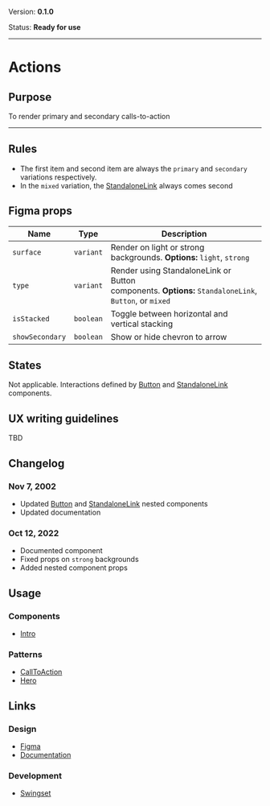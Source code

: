 Version: **0.1.0**

Status: **Ready for use**



---

# Actions

## Purpose

To render primary and secondary calls-to-action



---

## Rules

* The first item and second item are always the `primary` and `secondary` variations respectively.
* In the `mixed` variation, the [StandaloneLink](https://hashicorp-wpl-documentation.vercel.app/components/standalone-link) always comes second

## Figma props

| Name | Type | Description |
|----|----|----|
| `surface` | `variant` | Render on light or strong backgrounds. **Options:** `light`, `strong` |
| `type` | `variant` | Render using StandaloneLink or Button components. **Options:** `StandaloneLink`, `Button`, or `mixed` |
| `isStacked` | `boolean` | Toggle between horizontal and vertical stacking |
| `showSecondary` | `boolean` | Show or hide chevron to arrow |

## States

Not applicable. Interactions defined by [Button](https://hashicorp-wpl-documentation.vercel.app/components/button) and [StandaloneLink](https://hashicorp-wpl-documentation.vercel.app/components/standalone-link) components.

## UX writing guidelines

TBD

## Changelog

### Nov 7, 2002

* Updated [Button](https://hashicorp-wpl-documentation.vercel.app/components/button/primary) and [StandaloneLink](https://hashicorp-wpl-documentation.vercel.app/components/standalone-link) nested components
* Updated documentation

### Oct 12, 2022

* Documented component
* Fixed props on `strong` backgrounds
* Added nested component props

## Usage

### Components

* [Intro](https://www.figma.com/file/7cYgDM618stjYUHDqAfRec/Components?node-id=536%3A702)

### Patterns

* [CallToAction](https://www.figma.com/file/VvpEQaWhKQExx9QTWRyayd/Patterns?node-id=136%3A3)
* [Hero](https://hashicorp-wpl-documentation.vercel.app/patterns/hero)

## Links

### Design

* [Figma](https://www.figma.com/file/7cYgDM618stjYUHDqAfRec/Components?node-id=572%3A1058)
* [Documentation](https://hashicorp-wpl-documentation.vercel.app/components/actions)

### Development

* [Swingset](https://react-components.vercel.app/components/actions)



